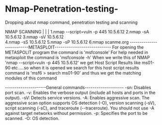 # Nmap-Penetration-testing-
Dropping about nmap command, penetration testing and scanning 

NMAP SCANNING
|
|
|
1.nmap --script=vuln -p 445 10.5.6.12
2.nmap -sA 10.5.6.12
3.nmap -sV 10.5.6.12  
4.nmap -sS 10.5.6.12
5.nmap -sP 10.5.6.12
6.nmap scanme.org
--------------------------METASPLOIT-----------------------------
For opening the METASPOLIT program the command is 'msfconsole' 
For help needed in metasploit the command is 'msfconsole -h'
When we write this of NMAP 'nmap --script=vuln -p 445 10.5.6.12' we get Host Script Results like ms01-90 etc.....so when it is opened we search for this host script results 
command is 'msf6 > search ms01-90' and thus we get the matching modules of this command 

---------------------General commands--------------------
-sn: Disables port scan.
-v: Enables the verbose output (include all hosts and ports in the output).
-sV: Detects service versions.
-A: Enables aggressive scan. The aggressive scan option supports OS detection (-O), version scanning (-sV), script scanning (-sC), and traceroute (--traceroute). You should not use -A against target networks without permission.
-p: Specifies the port to be scanned.
-O: OS detection.













